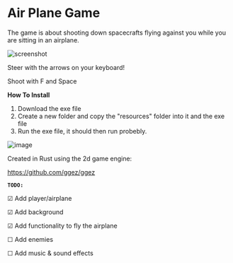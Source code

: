 # **Air Plane Game**


The game is about shooting down spacecrafts flying against you while you are sitting in an airplane.

![screenshot](https://user-images.githubusercontent.com/60196628/119525630-f2aec100-bd7e-11eb-984e-e2ed0961348c.png)

Steer with the arrows on your keyboard!

Shoot with F and Space

**How To Install**

1. Download the exe file
2. Create a new folder and copy the "resources" folder into it and the exe file
3. Run the exe file, it should then run probebly.


![image](https://user-images.githubusercontent.com/60196628/119534023-be3f0300-bd86-11eb-84d1-3064f5ed4b97.png)



Created in Rust using the 2d game engine:

https://github.com/ggez/ggez


**`TODO:`**

☑ Add player/airplane

☑ Add background

☑ Add functionality to fly the airplane

☐ Add enemies

☐ Add music & sound effects
